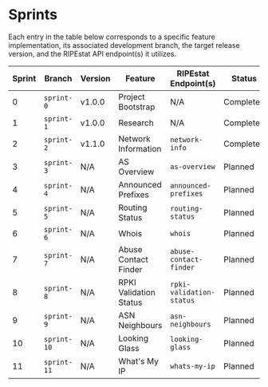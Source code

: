 # Sprints

Each entry in the table below corresponds to a specific feature implementation, its associated development branch, the target release version, and the RIPEstat API endpoint(s) it utilizes.

| Sprint | Branch | Version | Feature | RIPEstat Endpoint(s) | Status |
|--------|--------|---------|---------|----------------------|--------|
| 0 | `sprint-0` | v1.0.0 | Project Bootstrap | N/A | Completed |
| 1 | `sprint-1` | v1.0.0 | Research | N/A | Completed |
| 2 | `sprint-2` | v1.1.0 | Network Information | `network-info` | Completed |
| 3 | `sprint-3` | N/A | AS Overview | `as-overview` | Planned |
| 4 | `sprint-4` | N/A | Announced Prefixes | `announced-prefixes` | Planned |
| 5 | `sprint-5` | N/A | Routing Status | `routing-status` | Planned |
| 6 | `sprint-6` | N/A | Whois | `whois` | Planned |
| 7 | `sprint-7` | N/A | Abuse Contact Finder | `abuse-contact-finder` | Planned |
| 8 | `sprint-8` | N/A | RPKI Validation Status | `rpki-validation-status` | Planned |
| 9 | `sprint-9` | N/A | ASN Neighbours | `asn-neighbours` | Planned |
| 10 | `sprint-10` | N/A | Looking Glass | `looking-glass` | Planned |
| 11 | `sprint-11` | N/A | What's My IP | `whats-my-ip` | Planned |
